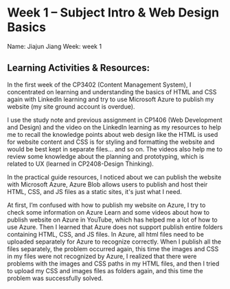 # Week 1 – Subject Intro & Web Design Basics
Name: Jiajun Jiang
Week: week 1
## Learning Activities & Resources:
In the first week of the CP3402 (Content Management System), I concentrated on learning and understanding the basics 
of HTML and CSS again with LinkedIn learning and try to use Microsoft Azure to publish my website 
(my site ground account is overdue).

I use the study note and previous assignment in CP1406 (Web Development and Design) and the video on the LinkedIn 
learning as my resources to help me to recall the knowledge points about web design like the HTML is used for website 
content and CSS is for styling and formatting the website and would be best kept in separate files… and so on. The 
videos also help me to review some knowledge about the planning and prototyping, which is related to UX 
(learned in CP2408-Design Thinking).

In the practical guide resources, I noticed about we can publish the website with Microsoft Azure, Azure Blob allows 
users to publish and host their HTML, CSS, and JS files as a static sites, it's just what I need.

At first, I’m confused with how to publish my website on Azure, I try to check some information on Azure Learn and 
some videos about how to publish website on Azure in YouTube, which has helped me a lot of how to use Azure. Then I 
learned that Azure does not support publish entire folders containing HTML, CSS, and JS files. In Azure, all html 
files need to be uploaded separately for Azure to recognize correctly. When I publish all the files separately, the 
problem occurred again, this time the images and CSS in my files were not recognized by Azure, I realized that there 
were problems with the images and CSS paths in my HTML files, and then I tried to upload my CSS and images files as 
folders again, and this time the problem was successfully solved.
